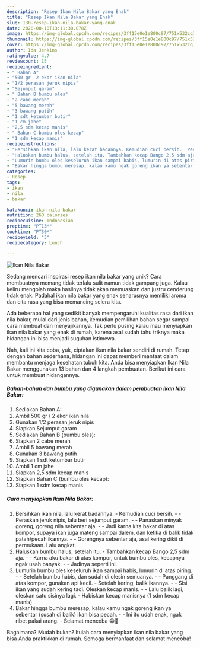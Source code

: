 ```yaml
---
description: "Resep Ikan Nila Bakar yang Enak"
title: "Resep Ikan Nila Bakar yang Enak"
slug: 130-resep-ikan-nila-bakar-yang-enak
date: 2020-08-10T13:11:38.078Z
image: https://img-global.cpcdn.com/recipes/3ff15e0e1e800c97/751x532cq70/ikan-nila-bakar-foto-resep-utama.jpg
thumbnail: https://img-global.cpcdn.com/recipes/3ff15e0e1e800c97/751x532cq70/ikan-nila-bakar-foto-resep-utama.jpg
cover: https://img-global.cpcdn.com/recipes/3ff15e0e1e800c97/751x532cq70/ikan-nila-bakar-foto-resep-utama.jpg
author: Ida Jenkins
ratingvalue: 4.7
reviewcount: 15
recipeingredient:
- " Bahan A"
- "500 gr  2 ekor ikan nila"
- "1/2 perasan jeruk nipis"
- "Sejumput garam"
- " Bahan B bumbu oles"
- "2 cabe merah"
- "5 bawang merah"
- "3 bawang putih"
- "1 sdt ketumbar butir"
- "1 cm jahe"
- "2,5 sdm kecap manis"
- " Bahan C bumbu oles kecap"
- "1 sdm kecap manis"
recipeinstructions:
- "Bersihkan ikan nila, lalu kerat badannya. Kemudian cuci bersih.  Peraskan jeruk nipis, lalu beri sejumput garam.  Panaskan minyak goreng, goreng nila sebentar aja.  Jadi karna kita bakar di atas kompor, supaya ikan juga mateng sampai dalem, dan ketika di balik tidak patah/pecah ikannya.  Gorengnya sebentar aja, asal kering dikit di permukaan. Lalu angkat."
- "Haluskan bumbu halus, setelah itu. Tambahkan kecap Bango 2,5 sdm aja.  Karna aku bakar di atas kompor, untuk bumbu oles, kecapnya ngak usah banyak.  Jadinya seperti ini."
- "Lumurin bumbu oles keseluruh ikan sampai habis, lumurin di atas piring.  Setelah bumbu habis, dan sudah di olesin semuanya.   Panggang di atas kompor, gunakan api kecil. Setelah kering, balik ikannya.  Sisi ikan yang sudah kering tadi. Oleskan kecap manis.  Lalu balik lagi, oleskan satu sisinya lagi. Habiskan kecap manisnya (1 sdm kecap manis)"
- "Bakar hingga bumbu meresap, kalau kamu ngak goreng ikan ya sebentar (susah di balik) ikan bisa pecah.  Ini itu udah enak, ngak ribet pakai arang. Selamat mencoba 😁🤗"
categories:
- Resep
tags:
- ikan
- nila
- bakar

katakunci: ikan nila bakar 
nutrition: 260 calories
recipecuisine: Indonesian
preptime: "PT13M"
cooktime: "PT50M"
recipeyield: "3"
recipecategory: Lunch

---
```



![Ikan Nila Bakar](https://img-global.cpcdn.com/recipes/3ff15e0e1e800c97/751x532cq70/ikan-nila-bakar-foto-resep-utama.jpg)

Sedang mencari inspirasi resep ikan nila bakar yang unik? Cara membuatnya memang tidak terlalu sulit namun tidak gampang juga. Kalau keliru mengolah maka hasilnya tidak akan memuaskan dan justru cenderung tidak enak. Padahal ikan nila bakar yang enak seharusnya memiliki aroma dan cita rasa yang bisa memancing selera kita.



Ada beberapa hal yang sedikit banyak mempengaruhi kualitas rasa dari ikan nila bakar, mulai dari jenis bahan, kemudian pemilihan bahan segar sampai cara membuat dan menyajikannya. Tak perlu pusing kalau mau menyiapkan ikan nila bakar yang enak di rumah, karena asal sudah tahu triknya maka hidangan ini bisa menjadi suguhan istimewa.


Nah, kali ini kita coba, yuk, ciptakan ikan nila bakar sendiri di rumah. Tetap dengan bahan sederhana, hidangan ini dapat memberi manfaat dalam membantu menjaga kesehatan tubuh kita. Anda bisa menyiapkan Ikan Nila Bakar menggunakan 13 bahan dan 4 langkah pembuatan. Berikut ini cara untuk membuat hidangannya.

<!--inarticleads1-->

##### Bahan-bahan dan bumbu yang digunakan dalam pembuatan Ikan Nila Bakar:

1. Sediakan  Bahan A:
1. Ambil 500 gr / 2 ekor ikan nila
1. Gunakan 1/2 perasan jeruk nipis
1. Siapkan Sejumput garam
1. Sediakan  Bahan B (bumbu oles):
1. Siapkan 2 cabe merah
1. Ambil 5 bawang merah
1. Gunakan 3 bawang putih
1. Siapkan 1 sdt ketumbar butir
1. Ambil 1 cm jahe
1. Siapkan 2,5 sdm kecap manis
1. Siapkan  Bahan C (bumbu oles kecap):
1. Siapkan 1 sdm kecap manis




<!--inarticleads2-->

##### Cara menyiapkan Ikan Nila Bakar:

1. Bersihkan ikan nila, lalu kerat badannya. - Kemudian cuci bersih. -  - Peraskan jeruk nipis, lalu beri sejumput garam. -  - Panaskan minyak goreng, goreng nila sebentar aja. -  - Jadi karna kita bakar di atas kompor, supaya ikan juga mateng sampai dalem, dan ketika di balik tidak patah/pecah ikannya. -  - Gorengnya sebentar aja, asal kering dikit di permukaan. Lalu angkat.
1. Haluskan bumbu halus, setelah itu. - Tambahkan kecap Bango 2,5 sdm aja. -  - Karna aku bakar di atas kompor, untuk bumbu oles, kecapnya ngak usah banyak. -  - Jadinya seperti ini.
1. Lumurin bumbu oles keseluruh ikan sampai habis, lumurin di atas piring. -  - Setelah bumbu habis, dan sudah di olesin semuanya.  -  - Panggang di atas kompor, gunakan api kecil. - Setelah kering, balik ikannya. -  - Sisi ikan yang sudah kering tadi. Oleskan kecap manis. -  - Lalu balik lagi, oleskan satu sisinya lagi. - Habiskan kecap manisnya (1 sdm kecap manis)
1. Bakar hingga bumbu meresap, kalau kamu ngak goreng ikan ya sebentar (susah di balik) ikan bisa pecah. -  - Ini itu udah enak, ngak ribet pakai arang. - Selamat mencoba 😁🤗




Bagaimana? Mudah bukan? Itulah cara menyiapkan ikan nila bakar yang bisa Anda praktikkan di rumah. Semoga bermanfaat dan selamat mencoba!
